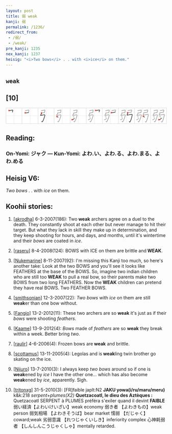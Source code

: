 ```yaml
---
layout: post
title: 弱 weak
kanji: 弱
permalink: /1236/
redirect_from:
 - /弱/
 - /weak/
pre_kanji: 1235
nex_kanji: 1237
heisig: "<i>Two bows</i> . . with <i>ice</i> on them."
---
```


## `weak`

## [10]

<div class="stroke"><img src="../images/E5BCB1.png" /></div>

## Reading:

### On-Yomi: ジャク &mdash; Kun-Yomi: よわ.い、よわ.る、よわ.まる、よわ.める

## Heisig V6:

<i>Two bows</i> . . with <i>ice</i> on them.

## Koohii stories:

1) [<a href="http://kanji.koohii.com/profile/akrodha">akrodha</a>] 6-3-2007(186): Two<strong> weak</strong> archers agree on a duel to the death. They constantly shoot at each other but never manage to hit their target. But what they lack in skill they make up in determination, and they keep shooting for hours, and days, and months, until it&#039;s wintertime and their <em>bows</em> are coated in <em>ice</em>.

2) [<a href="http://kanji.koohii.com/profile/raseru">raseru</a>] 8-4-2008(124): BOWS with ICE on them are brittle and<strong> WEAK</strong>.

3) [<a href="http://kanji.koohii.com/profile/Nukemarine">Nukemarine</a>] 8-11-2007(92): I&#039;m missing this Kanji too much, so here&#039;s another take: Look at the two BOWS and you&#039;ll see it looks like FEATHERS at the base of the BOWS. So, imagine two indian children who are still too<strong> WEAK</strong> to pull a real bow, so their parents make two BOWS from two long FEATHERS. Now the<strong> WEAK</strong> children can pretend they have real BOWS. Two FEATHER BOWS.

4) [<a href="http://kanji.koohii.com/profile/smithsonian">smithsonian</a>] 12-3-2007(22): <em>Two bows</em> with <em>ice</em> on them are still<strong> weak</strong>er than one bow without.

5) [<a href="http://kanji.koohii.com/profile/Fangio">Fangio</a>] 13-2-2012(11): These two archers are so <strong>weak</strong> it&#039;s just as if their <em>bows</em> were shooting <em>feathers</em>.

6) [<a href="http://kanji.koohii.com/profile/Kaame">Kaame</a>] 13-9-2012(4): <em>Bows</em> made of <em>feathers</em> are so <strong>weak</strong> they break within a week. Better bring <em>two</em>.

7) [<a href="http://kanji.koohii.com/profile/raulir">raulir</a>] 4-6-2006(4): Frozen bows are<strong> weak</strong> and brittle.

8) [<a href="http://kanji.koohii.com/profile/scottamus">scottamus</a>] 13-11-2005(4): Legolas and is<strong> weak</strong>ling twin brother go skating on the ice.

9) [<a href="http://kanji.koohii.com/profile/Nijuro">Nijuro</a>] 13-7-2010(3): I always keep <em>two bows</em> around so if one is<strong> weak</strong>ened by <em>ice</em> I have the other one… which has also become<strong> weak</strong>ened by <em>ice</em>, apparently. Sigh.

10) [<a href="http://kanji.koohii.com/profile/tritonxg">tritonxg</a>] 31-5-2010(3): [FR]faible japlt:N2 <strong>JAKU yowa(i/ru/maru/meru)</strong> k&amp;k:218 <em>serpent+plumes(X2) </em><strong>Quetzacoatl, le dieu des Aztèques : </strong> Quetzacoatl SERPENT à PLUMES préféra s&#039;exiler quand il devint <strong>FAIBLE</strong>弱い経済【よわいけいざい】weak economy 弱き者 【よわきもの】weak person 弱気相場 【よわきそうば】bear market 懦弱 【だじゃく】coward;weak 劣弱意識 【れつじゃくいしき】inferiority complex 心神耗弱者 【しんしんこうじゃくしゃ】mentally retarded.
